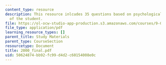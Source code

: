 ```yaml
---
content_type: resource
description: This resource inlcudes 35 questions based on psychological understanding
  of the student.
file: https://ol-ocw-studio-app-production.s3.amazonaws.com/courses/9-00-introduction-to-psychology-fall-2004/50624874bb92fc99d4d2c60154008e0c_2000_final.pdf
file_type: application/pdf
learning_resource_types: []
parent_title: Study Materials
parent_type: CourseSection
resourcetype: Document
title: 2000_final.pdf
uid: 50624874-bb92-fc99-d4d2-c60154008e0c
---
```

